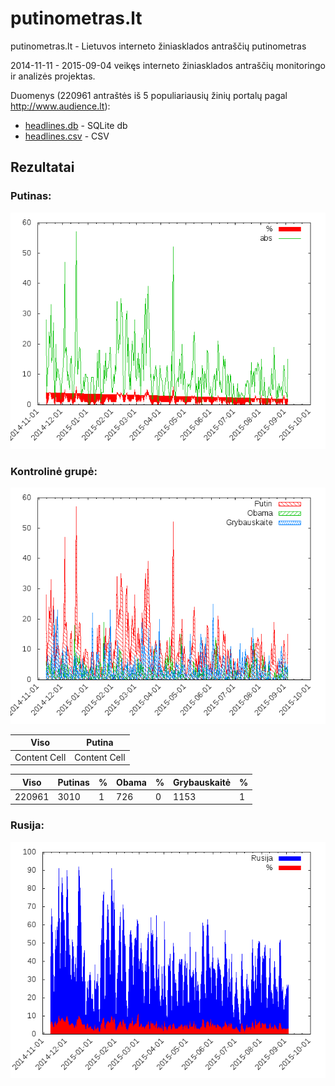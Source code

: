 putinometras.lt
===============

putinometras.lt - Lietuvos interneto žiniasklados antraščių putinometras

2014-11-11 - 2015-09-04 veikęs interneto žiniasklados antraščių monitoringo ir analizės projektas.

Duomenys (220961 antraštės iš 5 populiariausių žinių portalų pagal http://www.audience.lt):
* [headlines.db](headlines.db) - SQLite db
* [headlines.csv](headlines.csv) - CSV

## Rezultatai
 
### Putinas:
![Putinas](g.png "Putinas")

### Kontrolinė grupė:
![Kontrolinė grupė](g1.png "Kontrolinė grupė")

Viso | Putina
------------- | -------------
Content Cell  | Content Cell

Viso   | Putinas | % | Obama | % | Grybauskaitė | % 
------ | ------- | - | ----- | - | ------------ | - 
220961 | 3010    | 1 | 726   | 0 | 1153         | 1 

### Rusija:
![Rusija](g2.png "Rusija")

